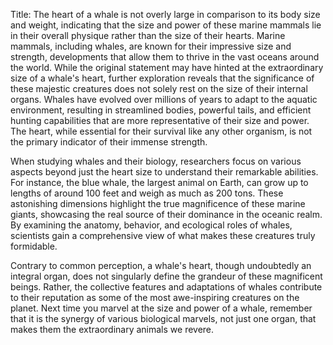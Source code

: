 Title: The heart of a whale is not overly large in comparison to its body size and weight, indicating that the size and power of these marine mammals lie in their overall physique rather than the size of their hearts.
Marine mammals, including whales, are known for their impressive size and strength, developments that allow them to thrive in the vast oceans around the world. While the original statement may have hinted at the extraordinary size of a whale's heart, further exploration reveals that the significance of these majestic creatures does not solely rest on the size of their internal organs. Whales have evolved over millions of years to adapt to the aquatic environment, resulting in streamlined bodies, powerful tails, and efficient hunting capabilities that are more representative of their size and power. The heart, while essential for their survival like any other organism, is not the primary indicator of their immense strength.

When studying whales and their biology, researchers focus on various aspects beyond just the heart size to understand their remarkable abilities. For instance, the blue whale, the largest animal on Earth, can grow up to lengths of around 100 feet and weigh as much as 200 tons. These astonishing dimensions highlight the true magnificence of these marine giants, showcasing the real source of their dominance in the oceanic realm. By examining the anatomy, behavior, and ecological roles of whales, scientists gain a comprehensive view of what makes these creatures truly formidable.

Contrary to common perception, a whale's heart, though undoubtedly an integral organ, does not singularly define the grandeur of these magnificent beings. Rather, the collective features and adaptations of whales contribute to their reputation as some of the most awe-inspiring creatures on the planet. Next time you marvel at the size and power of a whale, remember that it is the synergy of various biological marvels, not just one organ, that makes them the extraordinary animals we revere.